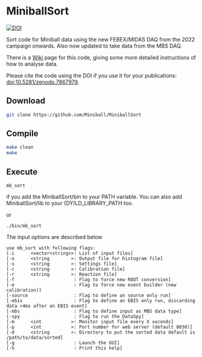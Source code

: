 # MiniballSort

[![DOI](https://zenodo.org/badge/DOI/10.5281/zenodo.7867978.svg)](https://doi.org/10.5281/zenodo.7867978)

Sort code for Miniball data using the new FEBEX/MIDAS DAQ from the 2022 campaign onwards. Also now updated to take data from the MBS DAQ.

There is a [Wiki](https://github.com/Miniball/MiniballSort/wiki) page for this code, giving some more detailed instructions of how to analyse data.

Please cite the code using the DOI if you use it for your publications: [doi:10.5281/zenodo.7867979](http://doi.org/10.5281/zenodo.7867978).

## Download

```bash
git clone https://github.com/Miniball/MiniballSort
```

## Compile

```bash
make clean
make
```


## Execute

```
mb_sort
```
if you add the MiniballSort/bin to your PATH variable. You can also add MiniballSort/lib to your (DY)LD_LIBRARY_PATH too.

or
```
./bin/mb_sort
```

The input options are described below

```
use mb_sort with following flags:
[-i      <vector<string>>: List of input files]
[-o      <string        >: Output file for histogram file]
[-s      <string        >: Settings file]
[-c      <string        >: Calibration file]
[-r      <string        >: Reaction file]
[-f                      : Flag to force new ROOT conversion]
[-e                      : Flag to force new event builder (new calibration)]
[-source                 : Flag to define an source only run]
[-ebis                   : Flag to define an EBIS only run, discarding data >4ms after an EBIS event]
[-mbs                    : Flag to define input as MBS data type]
[-spy                    : Flag to run the DataSpy]
[-m      <int           >: Monitor input file every X seconds]
[-p      <int           >: Port number for web server (default 8030)]
[-d      <string        >: Directory to put the sorted data default is /path/to/data/sorted]
[-g                      : Launch the GUI]
[-h                      : Print this help]
```
